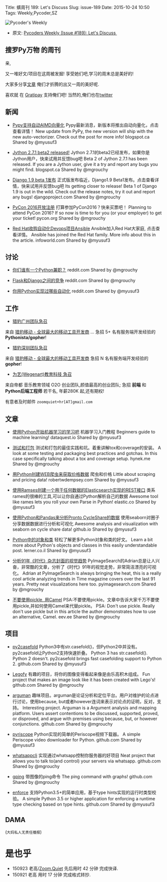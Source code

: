 Title: 蠎周刊 189: Let's Discuss 
Slug: issue-189
Date: 2015-10-24 10:50
Tags: Weekly,Pycoder,SZ


![Pycoder's Weekly](https://gallery.mailchimp.com/9735795484d2e4c204da82a29/images/Image_202014_01_22_20at_2010.45.04_20AM9789bf.png)


- 原文: [Pycoders Weekly (Issue #189): Let's Discuss ](http://us4.campaign-archive1.com/home/?u=9735795484d2e4c204da82a29&id=64134e0a27)



## 搜罗Py万物 的周刊

亲,


又一堆好文/项目在这周被发掘!
享受她们吧,学习的周末总是美好的!

大家多分享[文章](http://pycoders.com/submissions/)
俺们才折腾的出又一周的美好呢.

喜欢就
在 [Gratipay](https://www.gratipay.com/PycodersWeekly)
支持俺们吧!
当然的,俺们也在[twitter](http://www.twitter.com/pycoders)


## 新闻
- [Pypy支持自动AIMD向量化](http://morepypy.blogspot.ca/2015/10/automatic-simd-vectorization-support-in.html) 
Pypy最新消息，新版本将推出自动向量化，点击查看详情！
New update from PyPy, the new version will ship with the new auto-vectorizer. Check out the post for more info!
blogspot.ca
Shared by @myusuf3
 

- [Jython 2.7.1 beta2 released!](http://fwierzbicki.blogspot.ca/2015/10/jython-271-beta2-released.html) 
Jython 2.7.1的beta2已经发布，如果你是Jython用户，快来试用并反馈bug吧
 Beta 2 of Jython 2.7.1 has been released. If you are a Jython user, give it a try and report any bugs you might find. 
 blogspot.ca
 Shared by @mgrouchy
  

- [Django 1.9 beta 1发布](https://www.djangoproject.com/weblog/2015/oct/19/django-19-beta-1-released/) 
正式版发布临近，Django1.9 Beta1发布。点击查看详情，快来试用并反馈bug吧
Its getting closer to release! Beta 1 of Django 1.9 is out in the wild. Check out the release notes, try it out and report any bugs!
djangoproject.com
Shared by @mgrouchy
   

- [PyCon 2016开放注册](https://us.pycon.org/2016/registration/) 
打算参加PyCon2016？快来买票吧！
Planning to attend PyCon 2016? If so now is time to for you (or your employer) to get your ticket!
pycon.org
Shared by @mgrouchy
    

- [Red Hat收购自动化Devops项目Ansible](http://www.infoworld.com/article/2994283/devops/red-hat-snaps-up-devops-automation-specialists-ansible.html) 
Ansible加入Red Hat大家庭, 点击查看详情。
Ansible has joined the Red Hat family. More info about this in the article.
infoworld.com
Shared by @myusuf3
     

## 讨论

- [你们谁有一个Python兼职？](https://www.reddit.com/r/Python/comments/3prq3l/do_any_of_you_have_a_python_side_hustle/) 
reddit.com
Shared by @mgrouchy
 

- [Flask和Django之间的竞争](https://www.reddit.com/r/Python/comments/3pmvia/the_race_between_flask_and_django/) 
reddit.com
Shared by @mgrouchy
  

- [你用Python实现过哪些自动化](https://www.reddit.com/r/Python/comments/3p8m2s/what_did_you_automate_with_python/) 
reddit.com
Shared by @myusuf3


## 工作
- [猎豹广州团队急召](https://github.com/cheetahmobile/CMBM/wiki/BmGzHr)

来自 [猎豹移动 - 全球最大的移动工具开发商](http://www.cmcm.com/zh-cn/cm-backup/) ...
急招 5+ 名有服务端开发经验的 **Pythonista/gopher**!

- [猎豹深圳团队急召](https://github.com/cheetahmobile/CMBM/wiki/BmSzHr)

来自 [猎豹移动 - 全球最大的移动工具开发商](http://www.cmcm.com/zh-cn/cm-backup/)
急招 N 名有服务端开发经验的 **gopher**!

- [为艺(Wegenart)教育科技 急召](https://github.com/ZoomQuiet/zoomquiet/wiki/Hr4Wegenart)

来自帝都 音乐教育领域 O2O 创业团队,颜值最高的创业团队;
急招 **前端** 和 **Python后端工程师** 若干名, 年薪280K 起,还有期权!

有意者及时邮件 `zoomquiet+hr[AT]gmail.com`


## 文章
- [使用Python开始机器学习的学习吧](https://www.dataquest.io/blog/getting-started-with-machine-learning-python/) 
机器学习入门教程
Beginners guide to machine learning!
dataquest.io
Shared by @myusuf3
 

- [测试和打包](https://hynek.me/articles/testing-packaging/) 
测试和打包的最佳实践和坑。着重讲解tox和coverage的安装。
A look at some testing and packaging best practices and gotchas. In this case specifically talking about a tox and coverage setup. 
hynek.me
Shared by @mgrouchy
  

- [用Python创建WEB爬虫来获取价格数据](http://robertwdempsey.com/simple-python-web-scraper-get-pricing-data/) 
爬虫和价格
Little about scraping and pricing data!
robertwdempsey.com
Shared by @myusuf3
   

- [使用Ramses创建一个用于任何数据的Elasticsearch实现的REST接口](https://www.elastic.co/blog/make-an-elasticsearch-powered-rest-api-for-any-data-with-ramses)
类系rames的很棒的工具,可以让你自通过Python解析自己的数据
Awesome tool like rames lets you roll your own Parse in Python!
elastic.co
Shared by @myusuf3
    

- [使用Python和Pandas来分析Pronto CycleShare的数据](https://jakevdp.github.io/blog/2015/10/17/analyzing-pronto-cycleshare-data-with-python-and-pandas/) 
使用seaborn对圈子分享数据数据进行分析和可视化
Awesome analysis and visualization with seaborn on cycle share data!
github.io
Shared by @myusuf3
     

- [Python中的对象和类](http://blog.lerner.co.il/pythons-objects-and-classes-a-visual-guide/)
轻松了解更多Python对象和类的好文。
Learn a bit more about Python's objects and classes in this easily understandable post. 
lerner.co.il
Shared by @myusuf3
      

- [分析91年《时代》杂志封面的视觉趋势](http://www.pyimagesearch.com/2015/10/19/analyzing-91-years-of-time-magazine-covers-for-visual-trends/) 
PyImageSearch的Adrian总是让人兴奋，非常酷的文章，分析了《时代》91年的视觉走势，非常简洁漂亮的可视化。
Adrian at PyImageSearch is always bringing the heat, this is a really cool article analyzing trends in Time magazine covers over the last 91 years. Pretty neat visualizations here too. 
pyimagesearch.com
Shared by @mgrouchy
       

- [不要使用pickle, 用Camel](http://eev.ee/blog/2015/10/15/dont-use-pickle-use-camel/) 
PSA:不要使用pickle。文章中告诉大家千万不要使用pickle,并如何使用Camel来代替pickle。
PSA: Don't use pickle. Really don't use pickle but in this article the author demonstrates how to use an alternative, Camel. 
eev.ee
Shared by @mgrouchy
 
 
## 项目

- [py2casefold](https://github.com/rwarren/py2casefold) 
Python3中有str.casefold()，但Python2中并没有。py2casefold让Python2支持快速折叠。
Python 3 has str.casefold(). Python 2 doesn't. py2casefold brings fast casefolding support to Python 2.
github.com
Shared by @myusuf3
 

- [Legofy](https://github.com/JuanPotato/Legofy) 
有趣的项目，将你的图像变得看起来像是由乐高积木组成。
Fun project that makes an image look like it has been created with Lego's!
github.com
Shared by @mgrouchy
  

- [arguman](https://github.com/arguman/arguman.org) 
趣味项目。arguman是论证分析和定位平台。用户对维护的论点进行讨论，使用because, but或者however连词来表示对论点的证明，反对，支持。
Interesting project. Arguman is a Argument analysis and mapping platform. Users assert contentions to be discussed, supported, proved, or disproved, and argue with premises using because, but, or however conjunctions. 
github.com
Shared by @mgrouchy
   

- [pyriscope](https://github.com/rharkanson/pyriscope)
Python实现的简单的Periscope视频下载器。
A simple Periscope video downloader for Python.
github.com
Shared by @myusuf3
    

- [whatsappcli](https://github.com/KarimJedda/whatsappcli) 
实现通过whatsapp控制你服务器的好项目
Neat project that allows you to talk to(and control) your servers via whatsapp. 
github.com
Shared by @mgrouchy
     

- [gping](https://github.com/orf/gping) 
带图像的ping命令
The ping command with graphs!
github.com
Shared by @mgrouchy
      

- [enforce](https://github.com/RussBaz/enforce) 
支持Python3.5+的简单应用，基于type hints实现的运行时类型校验。
A simple Python 3.5 or higher application for enforcing a runtime type checking based on type hints.
github.com
Shared by @myusuf3

## DAMA
(`大妈私人无责任播报`)

# 是也乎

- 150923 老高/[Zoom.Quiet](http://zoomquiet.org/) 先后用时 42 分钟 完成快译.
- 150921 老高 用时 17 分钟 完成格式转抄.

